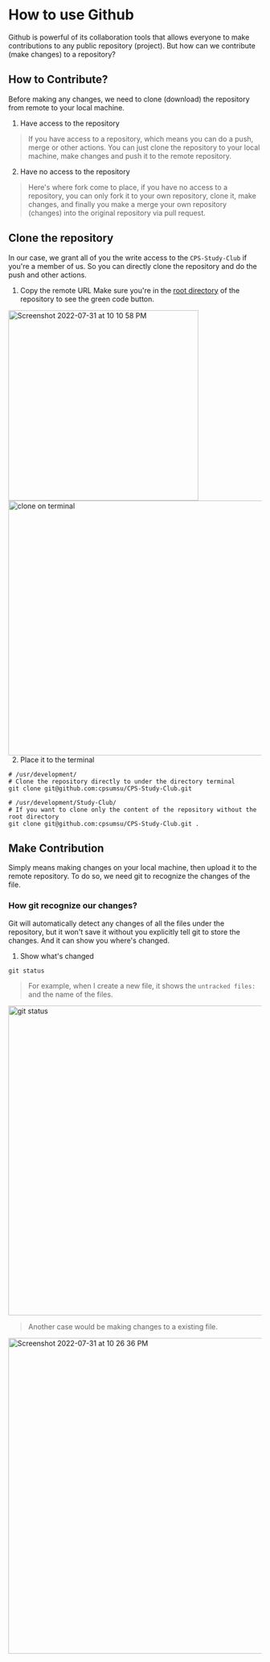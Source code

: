# How to use Github
Github is powerful of its collaboration tools that allows everyone to make contributions to any public repository (project). But how can we contribute (make changes) to a repository?

## How to Contribute?
Before making any changes, we need to clone (download) the repository from remote to your local machine.
1. Have access to the repository
> If you have access to a repository, which means you can do a push, merge or other actions. You can just clone the repository to your local machine, make changes and push it to the remote repository.

2. Have no access to the repository
> Here's where fork come to place, if you have no access to a repository, you can only fork it to your own repository, clone it, make changes, and finally you make a merge your own repository (changes) into the original repository via pull request.

## Clone the repository
In our case, we grant all of you the write access to the `CPS-Study-Club` if you're a member of us. So you can directly clone the repository and do the push and other actions.
1. Copy the remote URL
Make sure you're in the [root directory](https://github.com/cpsumsu/CPS-Study-Club) of the repository to see the green code button.

<p>
<img width="378" alt="Screenshot 2022-07-31 at 10 10 58 PM" src="https://user-images.githubusercontent.com/82365010/182045483-0d4c0a9b-2613-4c69-aa42-f73ff0fda116.png">


<img width="506" align="right" alt="clone on terminal" src="https://user-images.githubusercontent.com/82365010/182045398-302f88dd-68cb-4cba-8b62-b0a2b514e939.png">
</p>
  

2. Place it to the terminal
```console
# /usr/development/
# Clone the repository directly to under the directory terminal
git clone git@github.com:cpsumsu/CPS-Study-Club.git

# /usr/development/Study-Club/
# If you want to clone only the content of the repository without the root directory
git clone git@github.com:cpsumsu/CPS-Study-Club.git .
```

## Make Contribution
Simply means making changes on your local machine, then upload it to the remote repository. To do so, we need git to recognize the changes of the file.

### How git recognize our changes?
Git will automatically detect any changes of all the files under the repository, but it won't save it without you explicitly tell git to store the changes.
And it can show you where's changed.
1. Show what's changed
```console
git status
```
> For example, when I create a new file, it shows the `untracked files:` and the name of the files.
<img width="615" alt="git status" src="https://user-images.githubusercontent.com/82365010/182045892-c9f952b3-3567-4dd6-a55a-62c1215d2276.png">

> Another case would be making changes to a existing file.
<img width="627" alt="Screenshot 2022-07-31 at 10 26 36 PM" src="https://user-images.githubusercontent.com/82365010/182046009-51a69bf2-e34c-429a-93e3-8e89dfcd521a.png">





